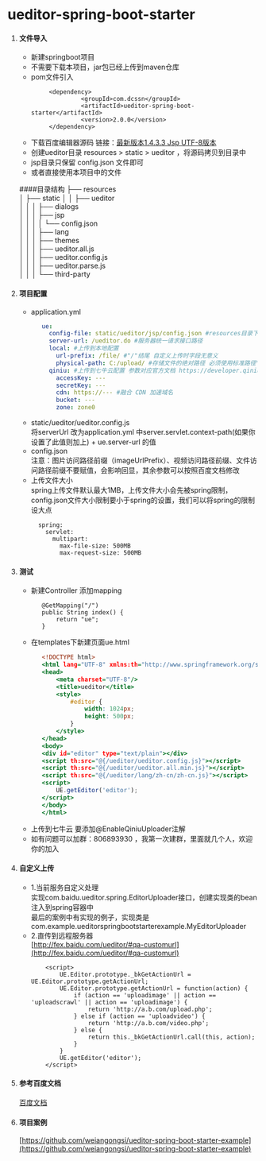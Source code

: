 # ueditor-spring-boot-starter
1. #### 文件导入<br>
   * 新建springboot项目
   * 不需要下载本项目，jar包已经上传到maven仓库
   * pom文件引入 
      ``` 
           <dependency>
                    <groupId>com.dcssn</groupId>
                    <artifactId>ueditor-spring-boot-starter</artifactId>
                    <version>2.0.0</version>
           </dependency>
      ```
   * 下载百度编辑器源码 链接：[最新版本1.4.3.3 Jsp UTF-8版本](https://ueditor.baidu.com/website/download.html)<br>
   * 创建ueditor目录 resources > static > ueditor ，将源码拷贝到目录中
   * jsp目录只保留 config.json 文件即可
   * 或者直接使用本项目中的文件

    ####目录结构
        ├── resources                   
        │   ├── static
        │   │   ├── ueditor                
        │   │   │   ├── dialogs         
        │   │   │   ├── jsp                
        │   │   │   │   └── config.json       
        │   │   │   ├── lang              
        │   │   │   ├── themes         
        │   │   │   ├── ueditor.all.js         
        │   │   │   ├── ueditor.config.js         
        │   │   │   ├── ueditor.parse.js         
        │   │   │   └── third-party               

2. #### 项目配置<br>
   * application.yml
      ```application.yml
         ue:
           config-file: static/ueditor/jsp/config.json #resources目录下配置文件的位置
           server-url: /ueditor.do #服务器统一请求接口路径
           local: #上传到本地配置
             url-prefix: /file/ #"/"结尾 自定义上传时字段无意义
             physical-path: C:/upload/ #存储文件的绝对路径 必须使用标准路径"/"作为分隔符  自定义上传时字段无意义
           qiniu: #上传到七牛云配置 参数对应官方文档 https://developer.qiniu.com/kodo/sdk/1239/java
             accessKey: ---
             secretKey: ---
             cdn: https://--- #融合 CDN 加速域名
             bucket: ---
             zone: zone0
      ```
   * static/ueditor/ueditor.config.js <br>
      将serverUrl 改为application.yml 中server.servlet.context-path(如果你设置了此值则加上) + ue.server-url 的值
   * config.json <br>
      注意：图片访问路径前缀（imageUrlPrefix）、视频访问路径前缀、文件访问路径前缀不要赋值，会影响回显，其余参数可以按照百度文档修改
   * 上传文件大小 <br>
      spring上传文件默认最大1MB，上传文件大小会先被spring限制，config.json文件大小限制要小于spring的设置，我们可以将spring的限制设大点
      ```
        spring:
          servlet:
            multipart:
              max-file-size: 500MB
              max-request-size: 500MB
      ```
3. #### 测试     
   * 新建Controller 添加mapping
      ```
         @GetMapping("/")
         public String index() {
             return "ue";
         }
      ```
   * 在templates下新建页面ue.html
      ```ue.html
         <!DOCTYPE html>
         <html lang="UTF-8" xmlns:th="http://www.springframework.org/schema/jdbc">
         <head>
             <meta charset="UTF-8"/>
             <title>ueditor</title>
             <style>
                 #editor {
                     width: 1024px;
                     height: 500px;
                 }
             </style>
         </head>
         <body>
         <div id="editor" type="text/plain"></div>
         <script th:src="@{/ueditor/ueditor.config.js}"></script>
         <script th:src="@{/ueditor/ueditor.all.min.js}"></script>
         <script th:src="@{/ueditor/lang/zh-cn/zh-cn.js}"></script>
         <script>
             UE.getEditor('editor');
         </script>
         </body>
         </html>
      ```
   * 上传到七牛云 要添加@EnableQiniuUploader注解
   * 如有问题可以加群：806893930 ，我第一次建群，里面就几个人，欢迎你的加入
4. #### 自定义上传
    * 1.当前服务自定义处理<br>
        实现com.baidu.ueditor.spring.EditorUploader接口，创建实现类的bean注入到spring容器中<br>
        最后的案例中有实现的例子，实现类是 com.example.ueditorspringbootstarterexample.MyEditorUploader
    * 2.直传到远程服务器<br>
        [http://fex.baidu.com/ueditor/#qa-customurl](http://fex.baidu.com/ueditor/#qa-customurl)
        ```            
            <script>
                UE.Editor.prototype._bkGetActionUrl = UE.Editor.prototype.getActionUrl;
                UE.Editor.prototype.getActionUrl = function(action) {
                    if (action == 'uploadimage' || action == 'uploadscrawl' || action == 'uploadimage') {
                        return 'http://a.b.com/upload.php';
                    } else if (action == 'uploadvideo') {
                        return 'http://a.b.com/video.php';
                    } else {
                        return this._bkGetActionUrl.call(this, action);
                    }
                }
                UE.getEditor('editor');
            </script>
         ```
5. #### 参考百度文档
    [百度文档](http://fex.baidu.com/ueditor/)
6. #### 项目案例
   [https://github.com/weiangongsi/ueditor-spring-boot-starter-example](https://github.com/weiangongsi/ueditor-spring-boot-starter-example)
